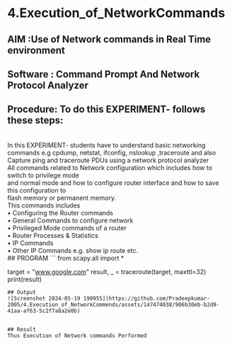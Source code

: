 # 4.Execution_of_NetworkCommands
## AIM :Use of Network commands in Real Time environment
## Software : Command Prompt And Network Protocol Analyzer
## Procedure: To do this EXPERIMENT- follows these steps:
<BR>
In this EXPERIMENT- students have to understand basic networking commands e.g cpdump, netstat, ifconfig, nslookup ,traceroute and also Capture ping and traceroute PDUs using a network protocol analyzer 
<BR>
All commands related to Network configuration which includes how to switch to privilege mode
<BR>
and normal mode and how to configure router interface and how to save this configuration to
<BR>
flash memory or permanent memory.
<BR>
This commands includes
<BR>
• Configuring the Router commands
<BR>
• General Commands to configure network
<BR>
• Privileged Mode commands of a router 
<BR>
• Router Processes & Statistics
<BR>
• IP Commands
<BR>
• Other IP Commands e.g. show ip route etc.
<BR>
## PROGRAM
``` 
from scapy.all import *

target = "www.google.com"
result, _ = traceroute(target, maxttl=32)
print(result)
```
## Output
![Screenshot 2024-05-19 190955](https://github.com/Pradeepkumar-2005/4.Execution_of_NetworkCommends/assets/147474038/906b30eb-b2d9-41aa-af63-5c2f7a8a2e0b)


## Result
Thus Execution of Network commands Performed 
